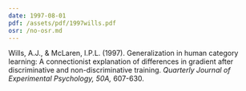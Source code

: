 ```yaml
---
date: 1997-08-01
pdf: /assets/pdf/1997wills.pdf
osr: /no-osr.md
---
```


Wills, A.J., & McLaren, I.P.L. (1997). Generalization in human category learning: A connectionist explanation of differences in gradient after discriminative and non-discriminative training. _Quarterly Journal of Experimental Psychology, 50A,_ 607-630. 

